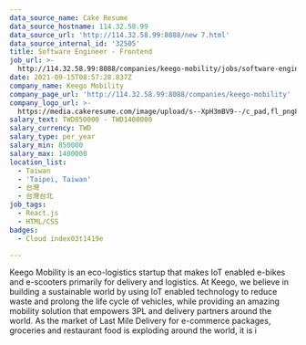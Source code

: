 ```yaml
---
data_source_name: Cake Resume
data_source_hostname: 114.32.58.99
data_source_url: 'http://114.32.58.99:8088/new 7.html'
data_source_internal_id: '32505'
title: Software Engineer - Frontend
job_url: >-
  http://114.32.58.99:8088/companies/keego-mobility/jobs/software-engineer-frontend-bffe6f
date: 2021-09-15T08:57:28.837Z
company_name: Keego Mobility
company_page_url: 'http://114.32.58.99:8088/companies/keego-mobility'
company_logo_url: >-
  https://media.cakeresume.com/image/upload/s--XpH3mBV9--/c_pad,fl_png8,h_200,w_200/v1627457091/cyjhdh6qskdaftmjmx62.png
salary_text: TWD850000 - TWD1400000
salary_currency: TWD
salary_type: per_year
salary_min: 850000
salary_max: 1400000
location_list:
  - Taiwan
  - 'Taipei, Taiwan'
  - 台灣
  - 台灣台北
job_tags:
  - React.js
  - HTML/CSS
badges:
  - Cloud index03t1419e

---
```


Keego Mobility is an eco-logistics startup that makes IoT enabled e-bikes and e-scooters primarily for delivery and logistics. At Keego, we believe in building a sustainable world by using IoT enabled technology to reduce waste and prolong the life cycle of vehicles, while providing an amazing mobility solution that empowers 3PL and delivery partners around the world. As the market of Last Mile Delivery for e-commerce packages, groceries and restaurant food is exploding around the world, it is i